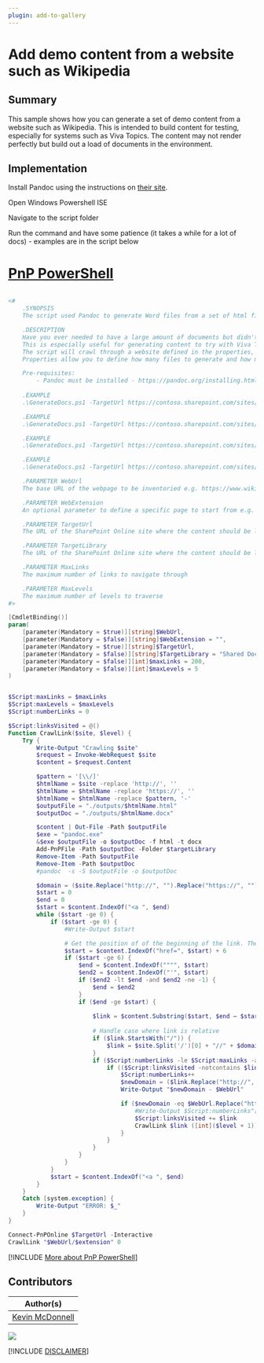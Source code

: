 ```yaml
---
plugin: add-to-gallery
---
```


# Add demo content from a website such as Wikipedia

## Summary

This sample shows how you can generate a set of demo content from a website such as Wikipedia. This is intended to build content for testing, especially for systems such as Viva Topics. The content may not render perfectly but build out a load of documents in the environment.


## Implementation

Install Pandoc using the instructions on [their site](https://pandoc.org/installing.html).

Open Windows Powershell ISE

Navigate to the script folder

Run the command and have some patience (it takes a while for a lot of docs) - examples are in the script below

# [PnP PowerShell](#tab/pnpps)

```powershell

<#
    .SYNOPSIS
    The script used Pandoc to generate Word files from a set of html files.

    .DESCRIPTION
    Have you ever needed to have a large amount of documents but didn't just want to duplicate the same thing?
    This is especially useful for generating content to try with Viva Topics.
    The script will crawl through a website defined in the properties, extract the HTML, save that as a Word document using Pandoc and upload that to a defined SharePoint library.
    Properties allow you to define how many files to generate and how many layers to go.

    Pre-requisites:
        - Pandoc must be installed - https://pandoc.org/installing.html
    
    .EXAMPLE
    .\GenerateDocs.ps1 -TargetUrl https://contoso.sharepoint.com/sites/DemoContent-SharePoint -WebUrl "https://www.mcd79.com"

    .EXAMPLE
    .\GenerateDocs.ps1 -TargetUrl https://contoso.sharepoint.com/sites/DemoContent-SharePoint -TargetLibrary "Content" -WebUrl "https://www.mcd79.com"

    .EXAMPLE
    .\GenerateDocs.ps1 -TargetUrl https://contoso.sharepoint.com/sites/DemoContent-SharePoint -WebUrl "https://www.wikipedia.org" -WebExtension "wiki/SharePoint"

    .EXAMPLE
    .\GenerateDocs.ps1 -TargetUrl https://contoso.sharepoint.com/sites/DemoContent-SharePoint -WebUrl "https://www.wikipedia.org" -WebExtension "wiki/SharePoint" -maxLinks 5000 -maxLevels 5

    .PARAMETER WebUrl
    The base URL of the webpage to be inventoried e.g. https://www.wikipedia.org

    .PARAMETER WebExtension
    An optional parameter to define a specific page to start from e.g. wiki/SharePoint

    .PARAMETER TargetUrl
    The URL of the SharePoint Online site where the content should be loaded.

    .PARAMETER TargetLibrary
    The URL of the SharePoint Online site where the content should be loaded.

    .PARAMETER MaxLinks
    The maximum number of links to navigate through

    .PARAMETER MaxLevels
    The maximum number of levels to traverse
#>

[CmdletBinding()]
param(
    [parameter(Mandatory = $true)][string]$WebUrl,
    [parameter(Mandatory = $false)][string]$WebExtension = "",
    [parameter(Mandatory = $true)][string]$TargetUrl,
    [parameter(Mandatory = $false)][string]$TargetLibrary = "Shared Documents",
    [parameter(Mandatory = $false)][int]$maxLinks = 200,
    [parameter(Mandatory = $false)][int]$maxLevels = 5
)


$Script:maxLinks = $maxLinks
$Script:maxLevels = $maxLevels
$Script:numberLinks = 0

$Script:linksVisited = @()
Function CrawlLink($site, $level) {
    Try {
        Write-Output "Crawling $site"
        $request = Invoke-WebRequest $site
        $content = $request.Content

        $pattern = '[\\/]'
        $htmlName = $site -replace 'http://', ''
        $htmlName = $htmlName -replace 'https://', ''
        $htmlName = $htmlName -replace $pattern, '-'
        $outputFile = "./outputs/$htmlName.html"
        $outputDoc = "./outputs/$htmlName.docx"

        $content | Out-File -Path $outputFile
        $exe = "pandoc.exe"
        &$exe $outputFile -o $outputDoc -f html -t docx
        Add-PnPFile -Path $outputDoc -Folder $targetLibrary
        Remove-Item -Path $outputFile
        Remove-Item -Path $outputDoc
        #pandoc  -s -S $outputFile -o $outputDoc

        $domain = ($site.Replace("http://", "").Replace("https://", "")).Split('/')[0]
        $start = 0
        $end = 0
        $start = $content.IndexOf("<a ", $end)
        while ($start -ge 0) {
            if ($start -ge 0) {
                #Write-Output $start

                # Get the position of of the beginning of the link. The +6 is to go past the href="
                $start = $content.IndexOf("href=", $start) + 6
                if ($start -ge 6) {
                    $end = $content.IndexOf("""", $start)
                    $end2 = $content.IndexOf("'", $start)
                    if ($end2 -lt $end -and $end2 -ne -1) {
                        $end = $end2
                    }
                    if ($end -ge $start) {
                        
                        $link = $content.Substring($start, $end – $start)
                        
                        # Handle case where link is relative
                        if ($link.StartsWith("/")) {
                            $link = $site.Split('/')[0] + "//" + $domain + $link
                        }
                        if ($Script:numberLinks -le $Script:maxLinks -and $level -le $Script:maxLevels) {
                            if (($Script:linksVisited -notcontains $link) -and $link.StartsWith("https:")) {
                                $Script:numberLinks++
                                $newDomain = ($link.Replace("http://", "").Replace("https://", "")).Split('/')[0]
                                Write-Output "$newDomain - $WebUrl"

                                if ($newDomain -eq $WebUrl.Replace("http://", "").Replace("https://", "")) {
                                    #Write-Output $Script:numberLinks"["$level"] – "$link -BackgroundColor Blue -ForegroundColor White
                                    $Script:linksVisited += $link
                                    CrawlLink $link ([int]($level + 1))
                                }
                            }
                        }
                    }
                }
            }
            $start = $content.IndexOf("<a ", $end)
        }
    }
    Catch [system.exception] {
        Write-Output "ERROR: $_"
    }
}

Connect-PnPOnline $TargetUrl -Interactive
CrawlLink "$WebUrl/$extension" 0

```
[!INCLUDE [More about PnP PowerShell](../../docfx/includes/MORE-PNPPS.md)]

## Contributors

| Author(s) |
|-----------|
| [Kevin McDonnell](https://github.com/kevmcdonk)|



<img src="https://m365-visitor-stats.azurewebsites.net/script-samples/scripts/spo-add-demo-content-from-site?labelText=Visitors" class="img-visitor" aria-hidden="true" />


[!INCLUDE [DISCLAIMER](../../docfx/includes/DISCLAIMER.md)]
